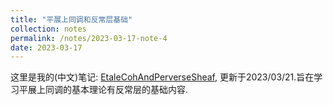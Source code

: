 ```yaml
---
title: "平展上同调和反常层基础"
collection: notes
permalink: /notes/2023-03-17-note-4
date: 2023-03-17
---
```

这里是我的(中文)笔记: [EtaleCohAndPerverseSheaf](https://dvlxlwz.github.io/files/EtaleCohAndPerverseSheaf.pdf), 更新于2023/03/21.旨在学习平展上同调的基本理论有反常层的基础内容.
